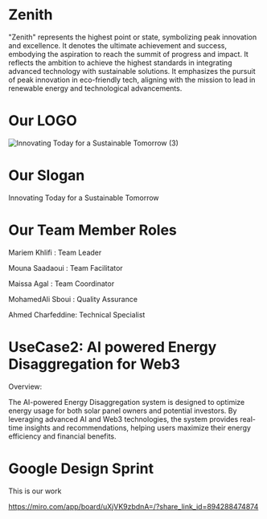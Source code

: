 # Zenith

"Zenith" represents the highest point or state, symbolizing peak innovation and excellence. It denotes the ultimate achievement and success, embodying the aspiration to reach the summit of progress and impact.
It reflects the ambition to achieve the highest standards in integrating advanced technology with sustainable solutions. It emphasizes the pursuit of peak innovation in eco-friendly tech, aligning with the mission to lead in renewable energy and technological advancements.

# Our LOGO
![Innovating Today for a Sustainable Tomorrow (3)](https://github.com/mariemkhl/Zenith/assets/92894164/7be2d8d2-a479-4669-a8ce-1b5a10b4cb6d)


# Our Slogan 
Innovating Today for a Sustainable Tomorrow

# Our Team Member Roles
Mariem Khlifi : Team Leader

Mouna Saadaoui : Team Facilitator

Maissa Agal : Team Coordinator

MohamedAli Sboui : Quality Assurance

Ahmed Charfeddine: Technical Specialist

# UseCase2: AI powered Energy Disaggregation for Web3
Overview:

The AI-powered Energy Disaggregation system is designed to optimize energy usage for both solar panel owners and potential investors. By leveraging advanced AI and Web3 technologies, the system provides real-time insights and recommendations, helping users maximize their energy efficiency and financial benefits.

# Google Design Sprint 
This is our work 

https://miro.com/app/board/uXjVK9zbdnA=/?share_link_id=894288474874

